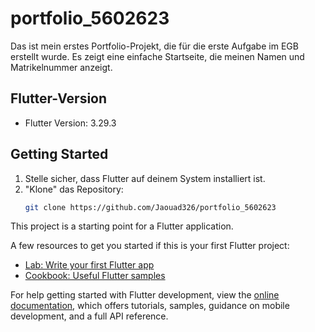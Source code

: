 # portfolio_5602623

Das ist mein erstes Portfolio-Projekt, die für die erste Aufgabe im EGB erstellt wurde. Es zeigt eine einfache Startseite, die meinen Namen und Matrikelnummer anzeigt.

## Flutter-Version
- Flutter Version: 3.29.3

## Getting Started

1. Stelle sicher, dass Flutter auf deinem System installiert ist.
2. "Klone" das Repository:
   ```bash
   git clone https://github.com/Jaouad326/portfolio_5602623

This project is a starting point for a Flutter application.

A few resources to get you started if this is your first Flutter project:

- [Lab: Write your first Flutter app](https://docs.flutter.dev/get-started/codelab)
- [Cookbook: Useful Flutter samples](https://docs.flutter.dev/cookbook)

For help getting started with Flutter development, view the
[online documentation](https://docs.flutter.dev/), which offers tutorials,
samples, guidance on mobile development, and a full API reference.
